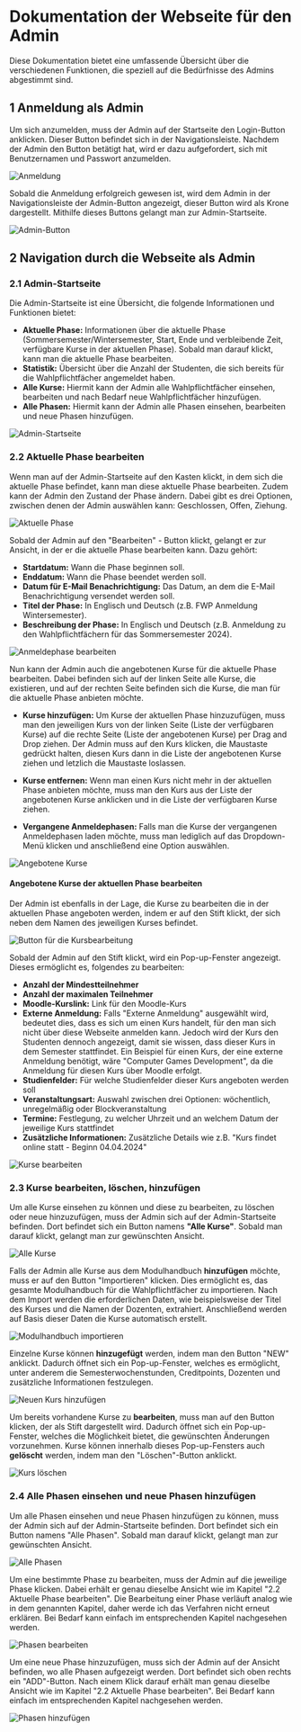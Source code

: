# Dokumentation der Webseite für den Admin

Diese Dokumentation bietet eine umfassende Übersicht über die verschiedenen Funktionen, die speziell auf die Bedürfnisse des Admins abgestimmt sind. 

## 1 Anmeldung als Admin

Um sich anzumelden, muss der Admin auf der Startseite den Login-Button anklicken. Dieser Button befindet sich in der Navigationsleiste. Nachdem der Admin den Button betätigt hat, wird er dazu aufgefordert, sich mit Benutzernamen und Passwort anzumelden. 

![Anmeldung](assets/anmeldung.png)

Sobald die Anmeldung erfolgreich gewesen ist, wird dem Admin in der Navigationsleiste der Admin-Button angezeigt, dieser Button wird als Krone dargestellt. Mithilfe dieses Buttons gelangt man zur Admin-Startseite.

![Admin-Button](assets/adminbutton.png)

## 2 Navigation durch die Webseite als Admin

### **2.1 Admin-Startseite**

Die Admin-Startseite ist eine Übersicht, die folgende Informationen und Funktionen bietet:

- **Aktuelle Phase:** Informationen über die aktuelle Phase (Sommersemester/Wintersemester, Start, Ende und verbleibende Zeit, verfügbare Kurse in der aktuellen Phase). Sobald man darauf klickt, kann man die aktuelle Phase bearbeiten.
- **Statistik:** Übersicht über die Anzahl der Studenten, die sich bereits für die Wahlpflichtfächer angemeldet haben.
- **Alle Kurse:** Hiermit kann der Admin alle Wahlpflichtfächer einsehen, bearbeiten und nach Bedarf neue Wahlpflichtfächer hinzufügen.
- **Alle Phasen:** Hiermit kann der Admin alle Phasen einsehen, bearbeiten und neue Phasen hinzufügen.

![Admin-Startseite](assets/adminstartseite.png)

### **2.2 Aktuelle Phase bearbeiten**

Wenn man auf der Admin-Startseite auf den Kasten klickt, in dem sich die aktuelle Phase befindet, kann man diese aktuelle Phase bearbeiten. Zudem kann der Admin den Zustand der Phase ändern. Dabei gibt es drei Optionen, zwischen denen der Admin auswählen kann: Geschlossen, Offen, Ziehung.

![Aktuelle Phase](assets/aktuellephase.png)

Sobald der Admin auf den "Bearbeiten" - Button klickt, gelangt er zur Ansicht, in der er die aktuelle Phase bearbeiten kann. Dazu gehört:

- **Startdatum:** Wann die Phase beginnen soll.
- **Enddatum:** Wann die Phase beendet werden soll.
- **Datum für E-Mail Benachrichtigung:** Das Datum, an dem die E-Mail Benachrichtigung versendet werden soll.
- **Titel der Phase:** In Englisch und Deutsch (z.B. FWP Anmeldung Wintersemester).
- **Beschreibung der Phase:** In Englisch und Deutsch (z.B. Anmeldung zu den Wahlpflichtfächern für das Sommersemester 2024).

![Anmeldephase bearbeiten](assets/anmeldephasebearbeiten.png)

Nun kann der Admin auch die angebotenen Kurse für die aktuelle Phase bearbeiten. Dabei befinden sich auf der linken Seite alle Kurse, die existieren, und auf der rechten Seite befinden sich die Kurse, die man für die aktuelle Phase anbieten möchte.

- **Kurse hinzufügen:** Um Kurse der aktuellen Phase hinzuzufügen, muss man den jeweiligen Kurs von der linken Seite (Liste der verfügbaren Kurse) auf die rechte Seite (Liste der angebotenen Kurse) per Drag and Drop ziehen. Der Admin muss auf den Kurs klicken, die Maustaste gedrückt halten, diesen Kurs dann in die Liste der angebotenen Kurse ziehen und letzlich die Maustaste loslassen.

- **Kurse entfernen:** Wenn man einen Kurs nicht mehr in der aktuellen Phase anbieten möchte, muss man den Kurs aus der Liste der angebotenen Kurse anklicken und in die Liste der verfügbaren Kurse ziehen.

- **Vergangene Anmeldephasen:** Falls man die Kurse der vergangenen Anmeldephasen laden möchte, muss man lediglich auf das Dropdown-Menü klicken und anschließend eine Option auswählen.

![Angebotene Kurse](assets/angebotenekurse.png)

#### Angebotene Kurse der aktuellen Phase bearbeiten

Der Admin ist ebenfalls in der Lage, die Kurse zu bearbeiten die in der aktuellen Phase angeboten werden, indem er auf den Stift klickt, der sich neben dem Namen des jeweiligen Kurses befindet. 

![Button für die Kursbearbeitung](assets/kursbearbeitenbutton.png)

Sobald der Admin auf den Stift klickt, wird ein Pop-up-Fenster angezeigt. Dieses ermöglicht es, folgendes zu bearbeiten:

- **Anzahl der Mindestteilnehmer**
- **Anzahl der maximalen Teilnehmer**
- **Moodle-Kurslink:** Link für den Moodle-Kurs
- **Externe Anmeldung:** Falls "Externe Anmeldung" ausgewählt wird, bedeutet dies, dass es sich um einen Kurs handelt, für den man sich nicht über diese Webseite anmelden kann. Jedoch wird der Kurs den Studenten dennoch angezeigt, damit sie wissen, dass dieser Kurs in dem Semester stattfindet. Ein Beispiel für einen Kurs, der eine externe Anmeldung benötigt, wäre "Computer Games Development", da die Anmeldung für diesen Kurs über Moodle erfolgt.
- **Studienfelder:** Für welche Studienfelder dieser Kurs angeboten werden soll
- **Veranstaltungsart:** Auswahl zwischen drei Optionen: wöchentlich, unregelmäßig oder Blockveranstaltung
- **Termine:** Festlegung, zu welcher Uhrzeit und an welchem Datum der jeweilige Kurs stattfindet
- **Zusätzliche Informationen:** Zusätzliche Details wie z.B. "Kurs findet online statt - Beginn 04.04.2024"

![Kurse bearbeiten](assets/kursebearbeiten.png)


### **2.3 Kurse bearbeiten, löschen, hinzufügen**

Um alle Kurse einsehen zu können und diese zu bearbeiten, zu löschen oder neue hinzuzufügen, muss der Admin sich auf der Admin-Startseite befinden. Dort befindet sich ein Button namens **"Alle Kurse"**. Sobald man darauf klickt, gelangt man zur gewünschten Ansicht.

![Alle Kurse](assets/allekursebutton.png)

Falls der Admin alle Kurse aus dem Modulhandbuch **hinzufügen** möchte, muss er auf den Button "Importieren" klicken. Dies ermöglicht es, das gesamte Modulhandbuch für die Wahlpflichtfächer zu importieren. Nach dem Import werden die erforderlichen Daten, wie beispielsweise der Titel des Kurses und die Namen der Dozenten, extrahiert. Anschließend werden auf Basis dieser Daten die Kurse automatisch erstellt.

![Modulhandbuch importieren](assets/kurseimportieren.png)

Einzelne Kurse können **hinzugefügt** werden, indem man den Button "NEW" anklickt. Dadurch öffnet sich ein Pop-up-Fenster, welches es ermöglicht, unter anderem die Semesterwochenstunden, Creditpoints, Dozenten und zusätzliche Informationen festzulegen.

![Neuen Kurs hinzufügen](assets/neuerkurs.png)

Um bereits vorhandene Kurse zu **bearbeiten**, muss man auf den Button klicken, der als Stift dargestellt wird. Dadurch öffnet sich ein Pop-up-Fenster, welches die Möglichkeit bietet, die gewünschten Änderungen vorzunehmen. Kurse können innerhalb dieses Pop-up-Fensters auch **gelöscht** werden, indem man den "Löschen"-Button anklickt.

![Kurs löschen](assets/kurslöschen.png)

### **2.4 Alle Phasen einsehen und neue Phasen hinzufügen**

Um alle Phasen einsehen und neue Phasen hinzufügen zu können, muss der Admin sich auf der Admin-Startseite befinden. Dort befindet sich ein Button namens "Alle Phasen". Sobald man darauf klickt, gelangt man zur gewünschten Ansicht.

![Alle Phasen](assets/allephasenbutton.png)

Um eine bestimmte Phase zu bearbeiten, muss der Admin auf die jeweilige Phase klicken. Dabei erhält er genau dieselbe Ansicht wie im Kapitel "2.2 Aktuelle Phase bearbeiten". Die Bearbeitung einer Phase verläuft analog wie in dem genannten Kapitel, daher werde ich das Verfahren nicht erneut erklären. Bei Bedarf kann einfach im entsprechenden Kapitel nachgesehen werden.

![Phasen bearbeiten](assets/phasebearbeiten.png)

Um eine neue Phase hinzuzufügen, muss sich der Admin auf der Ansicht befinden, wo alle Phasen aufgezeigt werden. Dort befindet sich oben rechts ein "ADD"-Button. Nach einem Klick darauf erhält man genau dieselbe Ansicht wie im Kapitel "2.2 Aktuelle Phase bearbeiten". Bei Bedarf kann einfach im entsprechenden Kapitel nachgesehen werden.

![Phasen hinzufügen](assets/phasehinzufügen.png)
